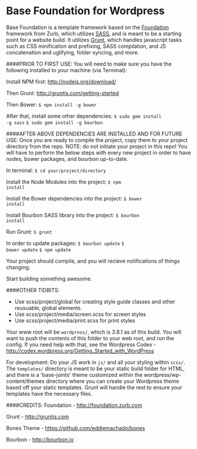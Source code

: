 Base Foundation for Wordpress
======
Base Foundation is a template framework based on the <a href="http://foundation.zurb.com">Foundation</a> framework from Zurb, which utilizes <a href="http://sass-lang.com">SASS</a>, and is meant to be a starting point for a website build. It utilizes <a href="http://gruntjs.com/">Grunt</a>, which handles javascript tasks such as CSS minification and prefixing, SASS compilation, and JS concatenation and uglifying, folder syncing, and more.

####PRIOR TO FIRST USE:
You will need to make sure you have the following installed to your machine (via Terminal):

Install NPM first:
<a href="http://nodejs.org/download/">http://nodejs.org/download/</a>

Then Grunt:
<a href="http://gruntjs.com/getting-started">http://gruntjs.com/getting-started</a>

Then Bower:
<code>$ npm install -g bower</code>

After that, install some other dependencies:
<code>$ sudo gem install -g sass</code>
<code>$ sudo gem install -g bourbon</code>


####AFTER ABOVE DEPENDENCIES ARE INSTALLED AND FOR FUTURE USE:
Once you are ready to compile the project, copy them to your project directory from the repo. NOTE: do not initiate your project in this repo! You will have to perform the below steps with every new project in order to have nodes, bower packages, and bourbon up-to-date.

In terminal:
<code>$ cd your/project/directory</code>

Install the Node Modules into the project:
<code>$ npm install</code>

Install the Bower dependencies into the project:
<code>$ bower install</code>

Install Bourbon SASS library into the project:
<code>$ bourbon install</code>

Run Grunt:
<code>$ grunt</code>

In order to update packages:
<code>$ bourbon update</code>
<code>$ bower update</code>
<code>$ npm update</code>

Your project should compile, and you will recieve notifications of things changing.

Start building something awesome.

####OTHER TIDBITS:
- Use scss/project/global for creating style guide classes and other reusuable, global elements.
- Use scss/project/media/screen.scss for screen styles
- Use scss/project/media/print.scss for print styles

Your www root will be <code>wordpress/</code>, which is 3.8.1 as of this build. You will want to push the contents of this folder to your web root, and run the config. If you need help with that, see the Wordpress Codex - <a href="http://codex.wordpress.org/Getting_Started_with_WordPress">http://codex.wordpress.org/Getting_Started_with_WordPress</a>

For development:
Do your JS work in <code>js/</code> and all your styling within <code>scss/</code>. The <code>templates/</code> directory is meant to be your static build folder for HTML, and there is a 'base-joints' theme customized within the wordpress/wp-content/themes directory where you can create your Wordpress theme based off your static templates. Grunt will handle the rest to ensure your templates have the necessary files.

####CREDITS:
Foundation - http://foundation.zurb.com

Grunt - http://gruntjs.com

Bones Theme - https://github.com/eddiemachado/bones

Bourbon - http://bourbon.io

